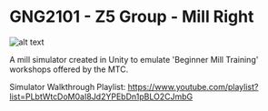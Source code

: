 # GNG2101 - Z5 Group - Mill Right
![alt text](https://github.com/[username]/[reponame]/blob/[branch]/logo.jpg?raw=true)

A mill simulator created in Unity to emulate 'Beginner Mill Training' workshops offered by the MTC.

Simulator Walkthrough Playlist: https://www.youtube.com/playlist?list=PLbtWtcDoM0aI8Jd2YPEbDn1pBLO2CJmbG
